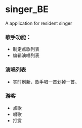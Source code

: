 # singer_BE
A application for resident singer

### 歌手功能：

- 制定点歌列表
- 编辑演唱列表

### 演唱列表

- 实时刷新，歌手唱一首划掉一首。


### 游客

- 点歌
- 唱歌
- 打赏
